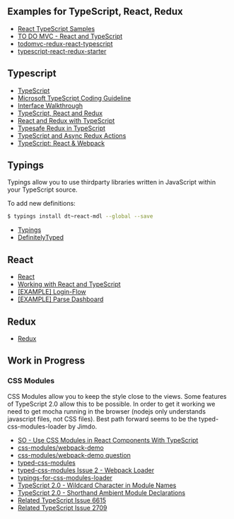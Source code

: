 ## Examples for TypeScript, React, Redux

- [React TypeScript Samples](https://github.com/Lemoncode/react-typescript-samples)
- [TO DO MVC - React and TypeScript](http://todomvc.com/examples/typescript-react/#/)
- [todomvc-redux-react-typescript](https://github.com/jaysoo/todomvc-redux-react-typescript)
- [typescript-react-redux-starter](https://github.com/rangle/typescript-react-redux-starter)

## Typescript

- [TypeScript](https://www.typescriptlang.org/docs/tutorial.html)
- [Microsoft TypeScript Coding Guideline](https://github.com/Microsoft/TypeScript/wiki/Coding-guidelines)
- [Interface Walkthrough](https://blogs.msdn.microsoft.com/typescript/2013/01/24/walkthrough-interfaces/)
- [TypeScript, React and Redux](http://www.mattgreer.org/articles/typescript-react-and-redux/)
- [React and Redux with TypeScript](http://jaysoo.ca/2015/09/26/typed-react-and-redux/)
- [Typesafe Redux in TypeScript](http://michaellawrie.com/typesafe-redux-in-typescript)
- [TypeScript and Async Redux Actions](https://rjzaworski.com/2016/09/typescript-redux-async-actions)
- [TypeScript: React & Webpack](https://www.typescriptlang.org/docs/handbook/react-&-webpack.html)

## Typings

Typings allow you to use thirdparty libraries written in JavaScript within your TypeScript source.

To add new definitions:

```bash
$ typings install dt~react-mdl --global --save
```

- [Typings](https://github.com/typings/typings)
- [DefinitelyTyped](http://definitelytyped.org/)

## React

- [React](https://facebook.github.io/react/docs/getting-started.html)
- [Working with React and TypeScript](http://blog.wolksoftware.com/working-with-react-and-typescript)
- [[EXAMPLE] Login-Flow](https://github.com/mxstbr/login-flow)
- [[EXAMPLE] Parse Dashboard](https://github.com/ParsePlatform/parse-dashboard)

## Redux

- [Redux](http://redux.js.org/)

## Work in Progress

### CSS Modules

CSS Modules allow you to keep the style close to the views.  Some features of TypeScript 2.0 allow this to be possible.  In order to get it working we need to get mocha running in the browser (nodejs only understands javascript files, not CSS files).  Best path forward seems to be the typed-css-modules-loader by Jimdo.

- [SO - Use CSS Modules in React Components With TypeScript](http://stackoverflow.com/questions/35014132/use-css-modules-in-react-components-with-typescript-built-by-webpack)
- [css-modules/webpack-demo](https://github.com/css-modules/webpack-demo)
- [css-modules/webpack-demo question](https://github.com/css-modules/css-modules/issues/61)
- [typed-css-modules](https://github.com/Quramy/typed-css-modules)
- [typed-css-modules Issue 2 - Webpack Loader](https://github.com/Quramy/typed-css-modules/issues/2)
- [typings-for-css-modules-loader](https://github.com/Jimdo/typings-for-css-modules-loader)
- [TypeScript 2.0 - Wildcard Character in Module Names](https://www.typescriptlang.org/docs/release-notes/typescript-2.0.html#wildcard-character-in-module-names)
- [TypeScript 2.0 - Shorthand Ambient Module Declarations](https://www.typescriptlang.org/docs/release-notes/typescript-2.0.html#shorthand-ambient-module-declarations)
- [Related TypeScript Issue 6615](https://github.com/Microsoft/TypeScript/issues/6615)
- [Related TypeScript Issue 2709](https://github.com/Microsoft/TypeScript/issues/2709)